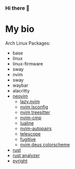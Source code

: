 ### Hi there 👋

# My bio 

Arch Linux Packages:

- base
- linux
- linux-firmware
- sway
- nvim
- sway 
- waybar
- alacritty 
- [neovim]( https://wiki.archlinux.org/title/Neovim)
  - [lazy.nvim](https://github.com/folke/lazy.nvim)
  - [nvim lsconfig](https://github.com/neovim/nvim-lspconfig)
  - [nvim treesitter](https://github.com/nvim-treesitter/nvim-treesitter)
  - [nvim-cmp](https://github.com/hrsh7th/nvim-cmp)
  - [lualine](https://github.com/nvim-lualine/lualine.nvim)
  - [nvim-autopairs](https://github.com/windwp/nvim-autopairs)
  - [telescope](https://github.com/nvim-telescope/telescope.nvim)
  - [fugitive](https://github.com/tpope/vim-fugitive)
  - [nvim deus colorscheme](theniceboy/nvim-deus)
- [rust](https://wiki.archlinux.org/title/rust)
- [rust analyzer](https://archlinux.org/packages/community/x86_64/rust-analyzer/)
- [pyright](https://archlinux.org/packages/community/any/pyright/)


  
